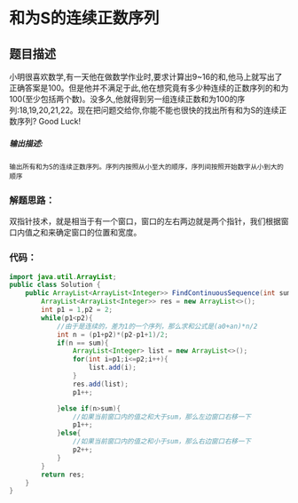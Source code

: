 # 和为S的连续正数序列

## 题目描述
小明很喜欢数学,有一天他在做数学作业时,要求计算出9~16的和,他马上就写出了正确答案是100。但是他并不满足于此,他在想究竟有多少种连续的正数序列的和为100(至少包括两个数)。没多久,他就得到另一组连续正数和为100的序列:18,19,20,21,22。现在把问题交给你,你能不能也很快的找出所有和为S的连续正数序列? Good Luck!

##### 输出描述:
    输出所有和为S的连续正数序列。序列内按照从小至大的顺序，序列间按照开始数字从小到大的顺序

### 解题思路：
双指针技术，就是相当于有一个窗口，窗口的左右两边就是两个指针，我们根据窗口内值之和来确定窗口的位置和宽度。


### 代码：


```java
import java.util.ArrayList;
public class Solution {
    public ArrayList<ArrayList<Integer>> FindContinuousSequence(int sum) {
        ArrayList<ArrayList<Integer>> res = new ArrayList<>();
        int p1 = 1,p2 = 2;
        while(p1<p2){
            //由于是连续的，差为1的一个序列，那么求和公式是(a0+an)*n/2
            int n = (p1+p2)*(p2-p1+1)/2;
            if(n == sum){
                ArrayList<Integer> list = new ArrayList<>();
                for(int i=p1;i<=p2;i++){
                    list.add(i);
                }
                res.add(list);
                p1++;

            }else if(n>sum){
                //如果当前窗口内的值之和大于sum，那么左边窗口右移一下
                p1++;
            }else{
                //如果当前窗口内的值之和小于sum，那么右边窗口右移一下
                p2++;
            }
        }
        return res;
    }
}
```
